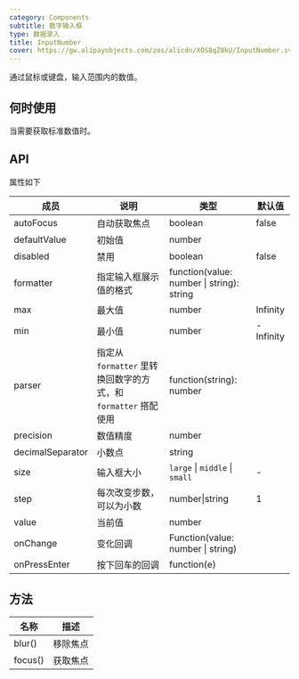 ```yaml
---
category: Components
subtitle: 数字输入框
type: 数据录入
title: InputNumber
cover: https://gw.alipayobjects.com/zos/alicdn/XOS8qZ0kU/InputNumber.svg
---
```


通过鼠标或键盘，输入范围内的数值。

## 何时使用

当需要获取标准数值时。

## API

属性如下

| 成员 | 说明 | 类型 | 默认值 |
| --- | --- | --- | --- |
| autoFocus | 自动获取焦点 | boolean | false |
| defaultValue | 初始值 | number |  |
| disabled | 禁用 | boolean | false |
| formatter | 指定输入框展示值的格式 | function(value: number \| string): string |  |
| max | 最大值 | number | Infinity |
| min | 最小值 | number | -Infinity |
| parser | 指定从 `formatter` 里转换回数字的方式，和 `formatter` 搭配使用 | function(string): number |  |
| precision | 数值精度 | number |  |
| decimalSeparator | 小数点 | string |  |
| size | 输入框大小 | `large` \| `middle` \| `small` | - |
| step | 每次改变步数，可以为小数 | number\|string | 1 |
| value | 当前值 | number |  |
| onChange | 变化回调 | Function(value: number \| string) |  |
| onPressEnter | 按下回车的回调 | function(e) |  |

## 方法

| 名称    | 描述     |
| ------- | -------- |
| blur()  | 移除焦点 |
| focus() | 获取焦点 |
